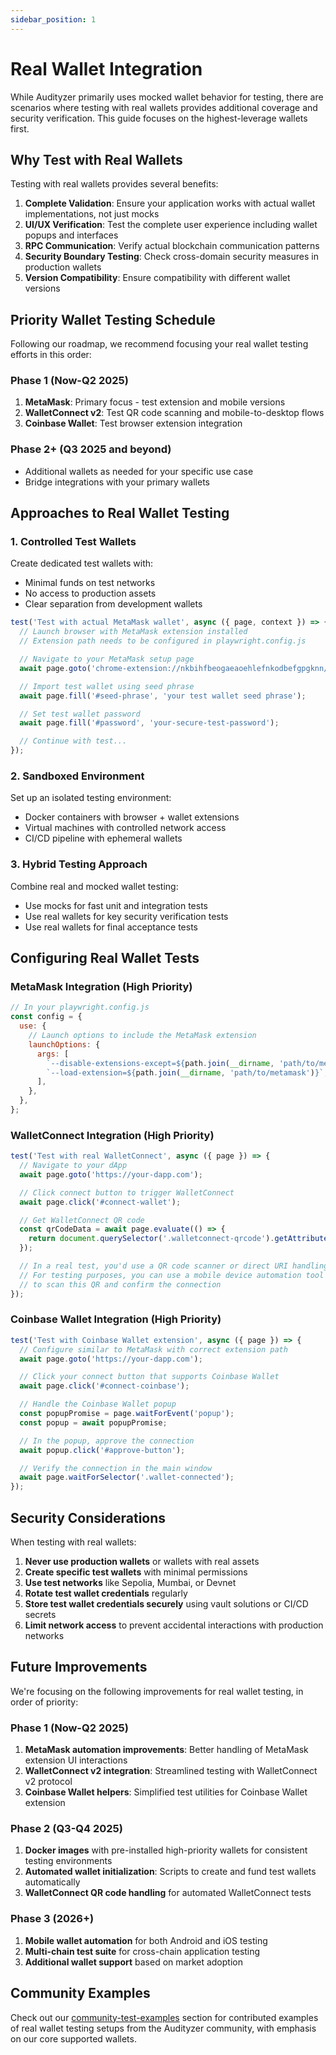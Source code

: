 ```yaml
---
sidebar_position: 1
---
```


# Real Wallet Integration

While Audityzer primarily uses mocked wallet behavior for testing, there are scenarios where testing with real wallets provides additional coverage and security verification. This guide focuses on the highest-leverage wallets first.

## Why Test with Real Wallets

Testing with real wallets provides several benefits:

1. **Complete Validation**: Ensure your application works with actual wallet implementations, not just mocks
2. **UI/UX Verification**: Test the complete user experience including wallet popups and interfaces
3. **RPC Communication**: Verify actual blockchain communication patterns
4. **Security Boundary Testing**: Check cross-domain security measures in production wallets
5. **Version Compatibility**: Ensure compatibility with different wallet versions

## Priority Wallet Testing Schedule

Following our roadmap, we recommend focusing your real wallet testing efforts in this order:

### Phase 1 (Now-Q2 2025)

1. **MetaMask**: Primary focus - test extension and mobile versions
2. **WalletConnect v2**: Test QR code scanning and mobile-to-desktop flows
3. **Coinbase Wallet**: Test browser extension integration

### Phase 2+ (Q3 2025 and beyond)

- Additional wallets as needed for your specific use case
- Bridge integrations with your primary wallets

## Approaches to Real Wallet Testing

### 1. Controlled Test Wallets

Create dedicated test wallets with:

- Minimal funds on test networks
- No access to production assets
- Clear separation from development wallets

```javascript
test('Test with actual MetaMask wallet', async ({ page, context }) => {
  // Launch browser with MetaMask extension installed
  // Extension path needs to be configured in playwright.config.js

  // Navigate to your MetaMask setup page
  await page.goto('chrome-extension://nkbihfbeogaeaoehlefnkodbefgpgknn/home.html');

  // Import test wallet using seed phrase
  await page.fill('#seed-phrase', 'your test wallet seed phrase');

  // Set test wallet password
  await page.fill('#password', 'your-secure-test-password');

  // Continue with test...
});
```

### 2. Sandboxed Environment

Set up an isolated testing environment:

- Docker containers with browser + wallet extensions
- Virtual machines with controlled network access
- CI/CD pipeline with ephemeral wallets

### 3. Hybrid Testing Approach

Combine real and mocked wallet testing:

- Use mocks for fast unit and integration tests
- Use real wallets for key security verification tests
- Use real wallets for final acceptance tests

## Configuring Real Wallet Tests

### MetaMask Integration (High Priority)

```javascript
// In your playwright.config.js
const config = {
  use: {
    // Launch options to include the MetaMask extension
    launchOptions: {
      args: [
        `--disable-extensions-except=${path.join(__dirname, 'path/to/metamask')}`,
        `--load-extension=${path.join(__dirname, 'path/to/metamask')}`,
      ],
    },
  },
};
```

### WalletConnect Integration (High Priority)

```javascript
test('Test with real WalletConnect', async ({ page }) => {
  // Navigate to your dApp
  await page.goto('https://your-dapp.com');

  // Click connect button to trigger WalletConnect
  await page.click('#connect-wallet');

  // Get WalletConnect QR code
  const qrCodeData = await page.evaluate(() => {
    return document.querySelector('.walletconnect-qrcode').getAttribute('data-qrcode');
  });

  // In a real test, you'd use a QR code scanner or direct URI handling
  // For testing purposes, you can use a mobile device automation tool
  // to scan this QR and confirm the connection
});
```

### Coinbase Wallet Integration (High Priority)

```javascript
test('Test with Coinbase Wallet extension', async ({ page }) => {
  // Configure similar to MetaMask with correct extension path
  await page.goto('https://your-dapp.com');

  // Click your connect button that supports Coinbase Wallet
  await page.click('#connect-coinbase');

  // Handle the Coinbase Wallet popup
  const popupPromise = page.waitForEvent('popup');
  const popup = await popupPromise;

  // In the popup, approve the connection
  await popup.click('#approve-button');

  // Verify the connection in the main window
  await page.waitForSelector('.wallet-connected');
});
```

## Security Considerations

When testing with real wallets:

1. **Never use production wallets** or wallets with real assets
2. **Create specific test wallets** with minimal permissions
3. **Use test networks** like Sepolia, Mumbai, or Devnet
4. **Rotate test wallet credentials** regularly
5. **Store test wallet credentials securely** using vault solutions or CI/CD secrets
6. **Limit network access** to prevent accidental interactions with production networks

## Future Improvements

We're focusing on the following improvements for real wallet testing, in order of priority:

### Phase 1 (Now-Q2 2025)

1. **MetaMask automation improvements**: Better handling of MetaMask extension UI interactions
2. **WalletConnect v2 integration**: Streamlined testing with WalletConnect v2 protocol
3. **Coinbase Wallet helpers**: Simplified test utilities for Coinbase Wallet extension

### Phase 2 (Q3-Q4 2025)

1. **Docker images** with pre-installed high-priority wallets for consistent testing environments
2. **Automated wallet initialization**: Scripts to create and fund test wallets automatically
3. **WalletConnect QR code handling** for automated WalletConnect tests

### Phase 3 (2026+)

1. **Mobile wallet automation** for both Android and iOS testing
2. **Multi-chain test suite** for cross-chain application testing
3. **Additional wallet support** based on market adoption

## Community Examples

Check out our [community-test-examples](community-test-examples) section for contributed examples of real wallet testing setups from the Audityzer community, with emphasis on our core supported wallets.

